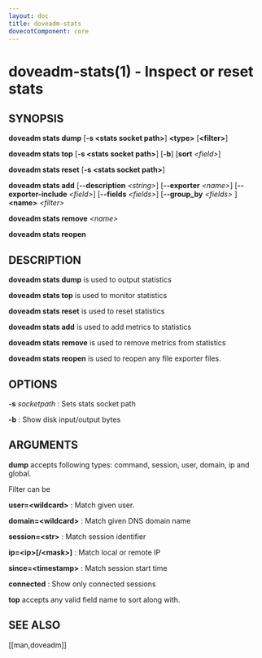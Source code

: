 ```yaml
---
layout: doc
title: doveadm-stats
dovecotComponent: core
---
```


# doveadm-stats(1) - Inspect or reset stats

## SYNOPSIS

**doveadm stats dump**
  [**-s \<stats socket path\>**]
  **\<type\>**
  [**\<filter\>**]

**doveadm stats top**
  [**-s \<stats socket path\>**]
  [**-b**]
  [**sort** *\<field\>*]

**doveadm stats reset**
  [**-s \<stats socket path\>**]

**doveadm stats add**
  [**-\-description** *\<string\>*]
  [**-\-exporter** *\<name\>*]
  [**-\-exporter-include** *\<field\>*]
  [**-\-fields** *\<fields\>*]
  [**-\-group_by** *\<fields\>* ]
  **\<name\>** *\<filter\>*

**doveadm stats remove**
  *\<name\>*

**doveadm stats reopen**

## DESCRIPTION

**doveadm stats dump** is used to output statistics

**doveadm stats top** is used to monitor statistics

**doveadm stats reset** is used to reset statistics

**doveadm stats add** is used to add metrics to statistics

**doveadm stats remove** is used to remove metrics from statistics

**doveadm stats reopen** is used to reopen any file exporter files.

## OPTIONS

**-s** *socketpath*
:   Sets stats socket path

**-b**
:   Show disk input/output bytes

## ARGUMENTS

**dump** accepts following types: command, session, user, domain, ip and
global.

Filter can be

**user=\<wildcard\>**
:   Match given user.

**domain=\<wildcard\>**
:   Match given DNS domain name

**session=\<str\>**
:   Match session identifier

**ip=\<ip\>[/\<mask\>]**
:   Match local or remote IP

**since=\<timestamp\>**
:   Match session start time

**connected**
:   Show only connected sessions

**top** accepts any valid field name to sort along with.

<!-- @include: include/reporting-bugs.inc -->

## SEE ALSO

[[man,doveadm]]
